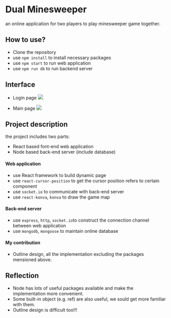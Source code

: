 Dual Minesweeper
===
an online application for two players to play minesweeper game together.


## How to use?

* Clone the repository
* use `npm install` to install necessary packages
* use `npm start` to run web application
* use `npm run db` to run backend server

## Interface
* Login page
![](https://i.imgur.com/shjmAEE.png)

* Main page
![](https://i.imgur.com/vIgkshy.png)

## Project description

the project includes two parts:
* React based font-end web application
* Node based back-end server (include database)

#### Web application
* use React framework to build dynamic page
* use `react-cursor-position` to get the cursor position refers to certain component
* use `socket.io` to communicate with back-end server
* use `react-konva`, `konva` to draw the game map

#### Back-end server
* use `express`, `http`, `socket.io`to construct the connection channel between web application
* use `mongodb`, `mongoose` to maintain online database
#### My contribution
* Outline design, all the implementation excluding the packages mensioned above.

## Reflection
* Node has lots of useful packages available and make the implementation more convenient.
* Some built-in object (e.g. ref) are also useful, we sould get more familiar with them.
* Outline design is difficult too!!!
